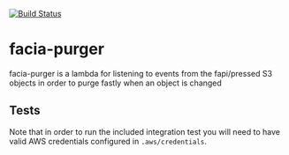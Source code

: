 [![Build Status](https://travis-ci.org/guardian/frontend-lambda.svg?branch=master)](https://travis-ci.org/guardian/frontend-lambda)

# facia-purger

facia-purger is a lambda for listening to events from the fapi/pressed S3 objects in order to purge fastly when an object is changed

## Tests

Note that in order to run the included integration test you will need to have valid AWS credentials configured in `.aws/credentials`.
